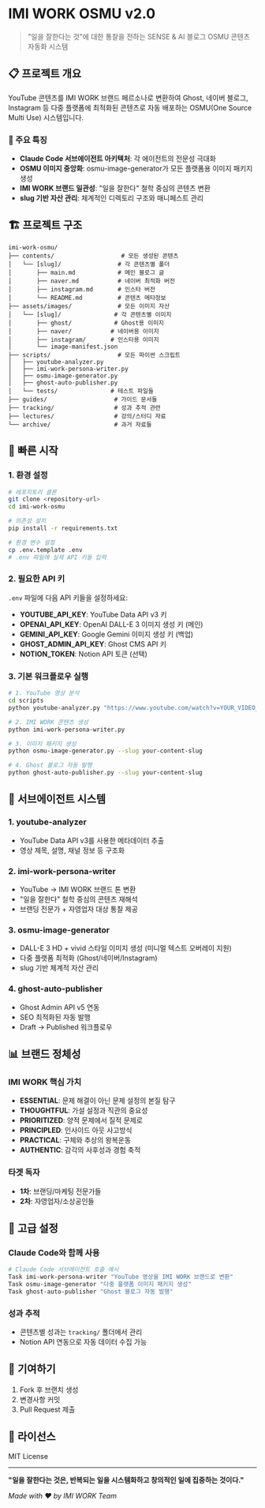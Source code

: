# IMI WORK OSMU v2.0

> "일을 잘한다는 것"에 대한 통찰을 전하는 SENSE & AI 블로그 OSMU 콘텐츠 자동화 시스템

## 📋 프로젝트 개요

YouTube 콘텐츠를 IMI WORK 브랜드 페르소나로 변환하여 Ghost, 네이버 블로그, Instagram 등 다중 플랫폼에 최적화된 콘텐츠로 자동 배포하는 OSMU(One Source Multi Use) 시스템입니다.

### 🌟 주요 특징

- **Claude Code 서브에이전트 아키텍처**: 각 에이전트의 전문성 극대화
- **OSMU 이미지 중앙화**: osmu-image-generator가 모든 플랫폼용 이미지 패키지 생성
- **IMI WORK 브랜드 일관성**: "일을 잘한다" 철학 중심의 콘텐츠 변환
- **slug 기반 자산 관리**: 체계적인 디렉토리 구조와 매니페스트 관리

## 🏗️ 프로젝트 구조

```
imi-work-osmu/
├── contents/                   # 모든 생성된 콘텐츠
│   └── [slug]/                # 각 콘텐츠별 폴더
│       ├── main.md            # 메인 블로그 글
│       ├── naver.md           # 네이버 최적화 버전
│       ├── instagram.md       # 인스타 버전
│       └── README.md          # 콘텐츠 메타정보
├── assets/images/             # 모든 이미지 자산
│   └── [slug]/               # 각 콘텐츠별 이미지
│       ├── ghost/            # Ghost용 이미지
│       ├── naver/           # 네이버용 이미지
│       ├── instagram/       # 인스타용 이미지
│       └── image-manifest.json
├── scripts/                   # 모든 파이썬 스크립트
│   ├── youtube-analyzer.py
│   ├── imi-work-persona-writer.py
│   ├── osmu-image-generator.py
│   ├── ghost-auto-publisher.py
│   └── tests/               # 테스트 파일들
├── guides/                   # 가이드 문서들
├── tracking/                 # 성과 추적 관련
├── lectures/                 # 강의/스터디 자료
└── archive/                  # 과거 자료들
```

## 🚀 빠른 시작

### 1. 환경 설정

```bash
# 레포지토리 클론
git clone <repository-url>
cd imi-work-osmu

# 의존성 설치
pip install -r requirements.txt

# 환경 변수 설정
cp .env.template .env
# .env 파일에 실제 API 키들 입력
```

### 2. 필요한 API 키

`.env` 파일에 다음 API 키들을 설정하세요:

- **YOUTUBE_API_KEY**: YouTube Data API v3 키
- **OPENAI_API_KEY**: OpenAI DALL-E 3 이미지 생성 키 (메인)
- **GEMINI_API_KEY**: Google Gemini 이미지 생성 키 (백업)
- **GHOST_ADMIN_API_KEY**: Ghost CMS API 키
- **NOTION_TOKEN**: Notion API 토큰 (선택)

### 3. 기본 워크플로우 실행

```bash
# 1. YouTube 영상 분석
cd scripts
python youtube-analyzer.py "https://www.youtube.com/watch?v=YOUR_VIDEO_ID"

# 2. IMI WORK 콘텐츠 생성
python imi-work-persona-writer.py

# 3. 이미지 패키지 생성
python osmu-image-generator.py --slug your-content-slug

# 4. Ghost 블로그 자동 발행
python ghost-auto-publisher.py --slug your-content-slug
```

## 🤖 서브에이전트 시스템

### 1. youtube-analyzer
- YouTube Data API v3를 사용한 메타데이터 추출
- 영상 제목, 설명, 채널 정보 등 구조화

### 2. imi-work-persona-writer
- YouTube → IMI WORK 브랜드 톤 변환
- "일을 잘한다" 철학 중심의 콘텐츠 재해석
- 브랜딩 전문가 + 자영업자 대상 통찰 제공

### 3. osmu-image-generator
- DALL-E 3 HD + vivid 스타일 이미지 생성 (미니멀 텍스트 오버레이 지원)
- 다중 플랫폼 최적화 (Ghost/네이버/Instagram)
- slug 기반 체계적 자산 관리

### 4. ghost-auto-publisher
- Ghost Admin API v5 연동
- SEO 최적화된 자동 발행
- Draft → Published 워크플로우

## 📊 브랜드 정체성

### IMI WORK 핵심 가치
- **ESSENTIAL**: 문제 해결이 아닌 문제 설정의 본질 탐구
- **THOUGHTFUL**: 가설 설정과 직관의 중요성
- **PRIORITIZED**: 양적 문제에서 질적 문제로
- **PRINCIPLED**: 인사이드 아웃 사고방식
- **PRACTICAL**: 구체와 추상의 왕복운동
- **AUTHENTIC**: 감각의 사후성과 경험 축적

### 타겟 독자
- **1차**: 브랜딩/마케팅 전문가들
- **2차**: 자영업자/소상공인들

## 🔧 고급 설정

### Claude Code와 함께 사용

```bash
# Claude Code 서브에이전트 호출 예시
Task imi-work-persona-writer "YouTube 영상을 IMI WORK 브랜드로 변환"
Task osmu-image-generator "다중 플랫폼 이미지 패키지 생성"  
Task ghost-auto-publisher "Ghost 블로그 자동 발행"
```

### 성과 추적

- 콘텐츠별 성과는 `tracking/` 폴더에서 관리
- Notion API 연동으로 자동 데이터 수집 가능

## 🤝 기여하기

1. Fork 후 브랜치 생성
2. 변경사항 커밋
3. Pull Request 제출

## 📝 라이선스

MIT License

---

**"일을 잘한다는 것은, 반복되는 일을 시스템화하고 창의적인 일에 집중하는 것이다."**

*Made with ❤️ by IMI WORK Team*